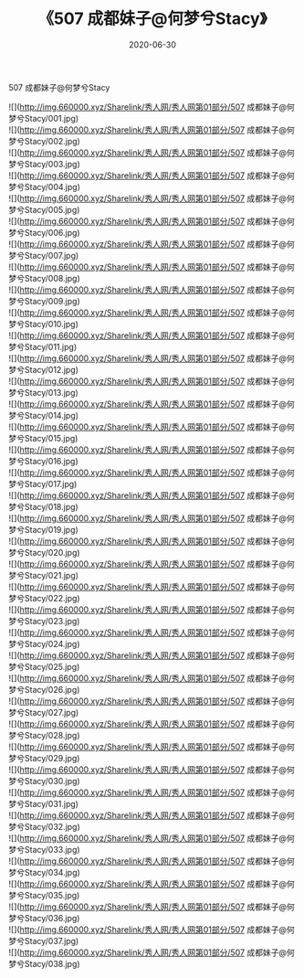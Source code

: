 ﻿---
layout: post
title:  《507 成都妹子@何梦兮Stacy》
date:   2020-06-30
img: http://img.660000.xyz/Sharelink/秀人网/秀人网第01部分/507 成都妹子@何梦兮Stacy/000.jpg
categories: [美女, 清纯, 唯美]
---

507 成都妹子@何梦兮Stacy

  ![](http://img.660000.xyz/Sharelink/秀人网/秀人网第01部分/507 成都妹子@何梦兮Stacy/001.jpg) <br> ![](http://img.660000.xyz/Sharelink/秀人网/秀人网第01部分/507 成都妹子@何梦兮Stacy/002.jpg) <br> ![](http://img.660000.xyz/Sharelink/秀人网/秀人网第01部分/507 成都妹子@何梦兮Stacy/003.jpg) <br> ![](http://img.660000.xyz/Sharelink/秀人网/秀人网第01部分/507 成都妹子@何梦兮Stacy/004.jpg) <br> ![](http://img.660000.xyz/Sharelink/秀人网/秀人网第01部分/507 成都妹子@何梦兮Stacy/005.jpg) <br> ![](http://img.660000.xyz/Sharelink/秀人网/秀人网第01部分/507 成都妹子@何梦兮Stacy/006.jpg) <br> ![](http://img.660000.xyz/Sharelink/秀人网/秀人网第01部分/507 成都妹子@何梦兮Stacy/007.jpg) <br> ![](http://img.660000.xyz/Sharelink/秀人网/秀人网第01部分/507 成都妹子@何梦兮Stacy/008.jpg) <br> ![](http://img.660000.xyz/Sharelink/秀人网/秀人网第01部分/507 成都妹子@何梦兮Stacy/009.jpg) <br> ![](http://img.660000.xyz/Sharelink/秀人网/秀人网第01部分/507 成都妹子@何梦兮Stacy/010.jpg) <br> ![](http://img.660000.xyz/Sharelink/秀人网/秀人网第01部分/507 成都妹子@何梦兮Stacy/011.jpg) <br> ![](http://img.660000.xyz/Sharelink/秀人网/秀人网第01部分/507 成都妹子@何梦兮Stacy/012.jpg) <br> ![](http://img.660000.xyz/Sharelink/秀人网/秀人网第01部分/507 成都妹子@何梦兮Stacy/013.jpg) <br> ![](http://img.660000.xyz/Sharelink/秀人网/秀人网第01部分/507 成都妹子@何梦兮Stacy/014.jpg) <br> ![](http://img.660000.xyz/Sharelink/秀人网/秀人网第01部分/507 成都妹子@何梦兮Stacy/015.jpg) <br> ![](http://img.660000.xyz/Sharelink/秀人网/秀人网第01部分/507 成都妹子@何梦兮Stacy/016.jpg) <br> ![](http://img.660000.xyz/Sharelink/秀人网/秀人网第01部分/507 成都妹子@何梦兮Stacy/017.jpg) <br> ![](http://img.660000.xyz/Sharelink/秀人网/秀人网第01部分/507 成都妹子@何梦兮Stacy/018.jpg) <br> ![](http://img.660000.xyz/Sharelink/秀人网/秀人网第01部分/507 成都妹子@何梦兮Stacy/019.jpg) <br> ![](http://img.660000.xyz/Sharelink/秀人网/秀人网第01部分/507 成都妹子@何梦兮Stacy/020.jpg) <br> ![](http://img.660000.xyz/Sharelink/秀人网/秀人网第01部分/507 成都妹子@何梦兮Stacy/021.jpg) <br> ![](http://img.660000.xyz/Sharelink/秀人网/秀人网第01部分/507 成都妹子@何梦兮Stacy/022.jpg) <br> ![](http://img.660000.xyz/Sharelink/秀人网/秀人网第01部分/507 成都妹子@何梦兮Stacy/023.jpg) <br> ![](http://img.660000.xyz/Sharelink/秀人网/秀人网第01部分/507 成都妹子@何梦兮Stacy/024.jpg) <br> ![](http://img.660000.xyz/Sharelink/秀人网/秀人网第01部分/507 成都妹子@何梦兮Stacy/025.jpg) <br> ![](http://img.660000.xyz/Sharelink/秀人网/秀人网第01部分/507 成都妹子@何梦兮Stacy/026.jpg) <br> ![](http://img.660000.xyz/Sharelink/秀人网/秀人网第01部分/507 成都妹子@何梦兮Stacy/027.jpg) <br> ![](http://img.660000.xyz/Sharelink/秀人网/秀人网第01部分/507 成都妹子@何梦兮Stacy/028.jpg) <br> ![](http://img.660000.xyz/Sharelink/秀人网/秀人网第01部分/507 成都妹子@何梦兮Stacy/029.jpg) <br> ![](http://img.660000.xyz/Sharelink/秀人网/秀人网第01部分/507 成都妹子@何梦兮Stacy/030.jpg) <br> ![](http://img.660000.xyz/Sharelink/秀人网/秀人网第01部分/507 成都妹子@何梦兮Stacy/031.jpg) <br> ![](http://img.660000.xyz/Sharelink/秀人网/秀人网第01部分/507 成都妹子@何梦兮Stacy/032.jpg) <br> ![](http://img.660000.xyz/Sharelink/秀人网/秀人网第01部分/507 成都妹子@何梦兮Stacy/033.jpg) <br> ![](http://img.660000.xyz/Sharelink/秀人网/秀人网第01部分/507 成都妹子@何梦兮Stacy/034.jpg) <br> ![](http://img.660000.xyz/Sharelink/秀人网/秀人网第01部分/507 成都妹子@何梦兮Stacy/035.jpg) <br> ![](http://img.660000.xyz/Sharelink/秀人网/秀人网第01部分/507 成都妹子@何梦兮Stacy/036.jpg) <br> ![](http://img.660000.xyz/Sharelink/秀人网/秀人网第01部分/507 成都妹子@何梦兮Stacy/037.jpg) <br> ![](http://img.660000.xyz/Sharelink/秀人网/秀人网第01部分/507 成都妹子@何梦兮Stacy/038.jpg) <br>